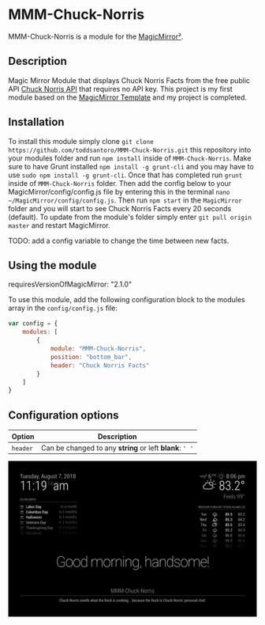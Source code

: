 # MMM-Chuck-Norris

MMM-Chuck-Norris is a module for the [MagicMirror²](https://github.com/MichMich/MagicMirror/).

## Description
Magic Mirror Module that displays Chuck Norris Facts from the free public API [Chuck Norris API](https://api.chucknorris.io/) that requires no API key. This project is my first module based on the [MagicMirror Template](https://github.com/roramirez/MagicMirror-Module-Template) and my project is completed.

## Installation
To install this module simply clone `git clone https://github.com/toddsantoro/MMM-Chuck-Norris.git` this repository into your modules folder and run `npm install` inside of `MMM-Chuck-Norris`. Make sure to have Grunt installed `npm install -g grunt-cli` and you may have to use `sudo npm install -g grunt-cli`. Once that has completed run `grunt` inside of `MMM-Chuck-Norris` folder. Then add the config below to your MagicMirror/config/config.js file by entering this in the terminal `nano ~/MagicMirror/config/config.js`. Then run `npm start` in the `MagicMirror` folder and you will start to see Chuck Norris Facts every 20 seconds (default). To update from the module's folder simply enter `git pull origin master` and restart MagicMirror.

TODO: add a config variable to change the time between new facts.

## Using the module

requiresVersionOfMagicMirror: "2.1.0"

To use this module, add the following configuration block to the modules array in the `config/config.js` file:
```js
var config = {
    modules: [
        {
            module: "MMM-Chuck-Norris",
            position: "bottom_bar",
            header: "Chuck Norris Facts"
        }
    ]
}
```

## Configuration options

| Option           | Description
|----------------- |-----------
|```header```| Can be changed to any **string** or left **blank**: ```' '``` |

![alt text](/assets/img/screenshot.png "Screen Shot for MMM-Chuck-Norris")

